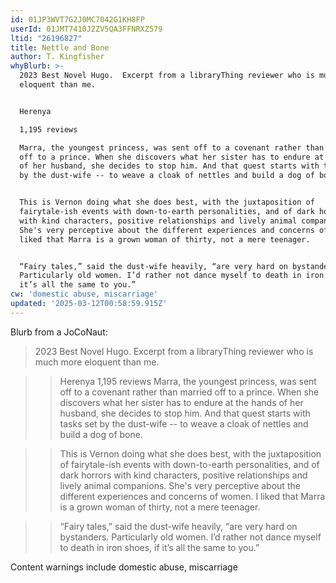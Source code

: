 ```yaml
---
id: 01JP3WVT7G2J0MC7042G1KH8FP
userId: 01JMT7410J2ZV5QA3FFNRXZ579
ltid: "26196827"
title: Nettle and Bone
author: T. Kingfisher
whyBlurb: >-
  2023 Best Novel Hugo.  Excerpt from a libraryThing reviewer who is much more
  eloquent than me.


  Herenya

  1,195 reviews

  Marra, the youngest princess, was sent off to a covenant rather than married
  off to a prince. When she discovers what her sister has to endure at the hands
  of her husband, she decides to stop him. And that quest starts with tasks set
  by the dust-wife -- to weave a cloak of nettles and build a dog of bone.


  This is Vernon doing what she does best, with the juxtaposition of
  fairytale-ish events with down-to-earth personalities, and of dark horrors
  with kind characters, positive relationships and lively animal companions.
  She's very perceptive about the different experiences and concerns of women. I
  liked that Marra is a grown woman of thirty, not a mere teenager.


  “Fairy tales,” said the dust-wife heavily, “are very hard on bystanders.
  Particularly old women. I’d rather not dance myself to death in iron shoes, if
  it’s all the same to you.”
cw: 'domestic abuse, miscarriage'
updated: '2025-03-12T00:58:59.915Z'
---
```


Blurb from a JoCoNaut:

> 2023 Best Novel Hugo. Excerpt from a libraryThing reviewer who is much more
> eloquent than me.

>> Herenya 1,195 reviews Marra, the youngest princess, was sent off to a
>> covenant rather than married off to a prince. When she discovers what her
>> sister has to endure at the hands of her husband, she decides to stop him.
>> And that quest starts with tasks set by the dust-wife -- to weave a cloak of
>> nettles and build a dog of bone.

>> This is Vernon doing what she does best, with the juxtaposition of
>> fairytale-ish events with down-to-earth personalities, and of dark horrors
>> with kind characters, positive relationships and lively animal companions.
>> She's very perceptive about the different experiences and concerns of women.
>> I liked that Marra is a grown woman of thirty, not a mere teenager.

>> “Fairy tales,” said the dust-wife heavily, “are very hard on bystanders.
>> Particularly old women. I’d rather not dance myself to death in iron shoes,
>> if it’s all the same to you.”

Content warnings include domestic abuse, miscarriage
